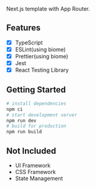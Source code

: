 Next.js template with App Router.

## Features
- [x] TypeScript
- [x] ESLint(using biome)
- [x] Prettier(using biome)
- [x] Jest
- [x] React Testing Library

## Getting Started
```bash
# install dependencies
npm ci
# start development server
npm run dev
# build for production
npm run build
```

## Not Included
- UI Framework
- CSS Framework
- State Management